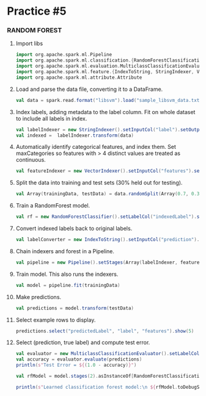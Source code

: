 # Practice #5 
### RANDOM FOREST

1. Import libs
    ```scala 
    import org.apache.spark.ml.Pipeline
    import org.apache.spark.ml.classification.{RandomForestClassificationModel, RandomForestClassifier}
    import org.apache.spark.ml.evaluation.MulticlassClassificationEvaluator
    import org.apache.spark.ml.feature.{IndexToString, StringIndexer, VectorIndexer}
    import org.apache.spark.ml.attribute.Attribute
    ```
2. Load and parse the data file, converting it to a DataFrame.
    ```scala
    val data = spark.read.format("libsvm").load("sample_libsvm_data.txt")
    ```
3. Index labels, adding metadata to the label column. Fit on whole dataset to include all labels in index.
    ```scala
    val labelIndexer = new StringIndexer().setInputCol("label").setOutputCol("indexedLabel").fit(data)
    val indexed =  labelIndexer.transform(data)
    ```
4. Automatically identify categorical features, and index them. Set maxCategories so features with > 4 distinct values are treated as continuous.
    ```scala
    val featureIndexer = new VectorIndexer().setInputCol("features").setOutputCol("indexedFeatures").setMaxCategories(4).fit(data)
    ```
5. Split the data into training and test sets (30% held out for testing).
    ```scala
    val Array(trainingData, testData) = data.randomSplit(Array(0.7, 0.3))
    ```
6. Train a RandomForest model.
    ```scala
    val rf = new RandomForestClassifier().setLabelCol("indexedLabel").setFeaturesCol("indexedFeatures").setNumTrees(10)
    ```
7. Convert indexed labels back to original labels.
    ```scala
    val labelConverter = new IndexToString().setInputCol("prediction").setOutputCol("predictedLabel").setLabels(labelIndexer.labels) 
    ```
8. Chain indexers and forest in a Pipeline.
    ```scala
    val pipeline = new Pipeline().setStages(Array(labelIndexer, featureIndexer, rf, labelConverter))
    ```
9. Train model. This also runs the indexers.
    ```scala
    val model = pipeline.fit(trainingData)
    ```
10. Make predictions.
    ```scala
    val predictions = model.transform(testData)
    ```
11. Select example rows to display.
    ```scala
    predictions.select("predictedLabel", "label", "features").show(5)
    ```
12. Select (prediction, true label) and compute test error.
    ```scala
    val evaluator = new MulticlassClassificationEvaluator().setLabelCol("indexedLabel").setPredictionCol("prediction").setMetricName("accuracy")
    val accuracy = evaluator.evaluate(predictions)
    println(s"Test Error = ${(1.0 - accuracy)}")

    val rfModel = model.stages(2).asInstanceOf[RandomForestClassificationModel]

    println(s"Learned classification forest model:\n ${rfModel.toDebugString}")
    ```

